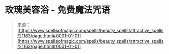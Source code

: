 <!--yml

category: 未分类

date: 2024-06-12 19:04:28

-->

# 玫瑰美容浴 - 免费魔法咒语

> 来源：[https://www.spellsofmagic.com/spells/beauty_spells/attractive_spells/21163/page.html#0001-01-01](https://www.spellsofmagic.com/spells/beauty_spells/attractive_spells/21163/page.html#0001-01-01)
